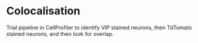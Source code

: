 # Colocalisation
Trial pipeline in CellProfiler to identify VIP stained neurons, then TdTomato stained neurons, and then look for overlap. 
